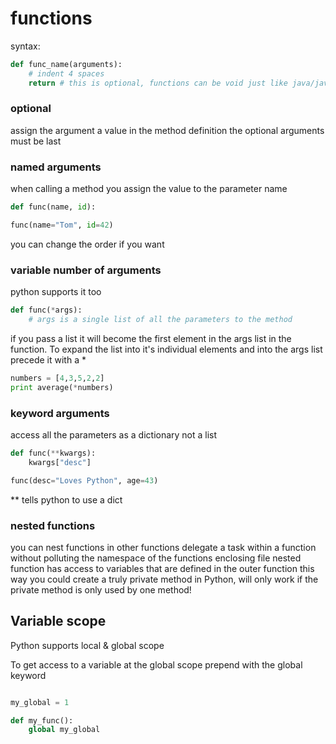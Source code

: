 # functions

syntax:

```python
def func_name(arguments):
	# indent 4 spaces
	return # this is optional, functions can be void just like java/javascript
```

### optional

assign the argument a value in the method definition
the optional arguments must be last

### named arguments

when calling a method you assign the value to the parameter name

```python
def func(name, id):

func(name="Tom", id=42)
```

you can change the order if you want

### variable number of arguments

python supports it too

```python
def func(*args):
	# args is a single list of all the parameters to the method
```

if you pass a list it will become the first element in the args list in the function.
To expand the list into it's individual elements and into the args list precede it with a *

```python
numbers = [4,3,5,2,2]
print average(*numbers)
```

### keyword arguments

access all the parameters as a dictionary not a list

```python
def func(**kwargs):
	kwargs["desc"]

func(desc="Loves Python", age=43)
```

** tells python to use a dict

### nested functions

you can nest functions in other functions
delegate a task within a function without polluting the namespace of the functions enclosing file
nested function has access to variables that are defined in the outer function
this way you could create a truly private method in Python, will only work if the private method is only used by one method!

## Variable scope

Python supports local & global scope

To get access to a variable at the global scope prepend with the global keyword

```python

my_global = 1

def my_func():
	global my_global

```
